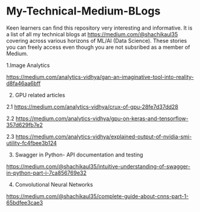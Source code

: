 # My-Technical-Medium-BLogs
Keen learners can find this repository very interesting and informative. It is a list of all my technical blogs at https://medium.com/@shachikaul35 covering across various horizons of ML/AI (Data Science). These stories you can freely access even though you are not subsribed as a member of Medium. 

1.Image Analytics

https://medium.com/analytics-vidhya/gan-an-imaginative-tool-into-reality-d8fa46aa6bff

2. GPU related articles

  2.1 https://medium.com/analytics-vidhya/crux-of-gpu-28fe7d37dd28

  2.2 https://medium.com/analytics-vidhya/gpu-on-keras-and-tensorflow-357d629fb7e2

  2.3 https://medium.com/analytics-vidhya/explained-output-of-nvidia-smi-utility-fc4fbee3b124
  
3. Swagger in Python- API documentation and testing 

https://medium.com/@shachikaul35/intuitive-understanding-of-swagger-in-python-part-i-7ca856769e32

4. Convolutional Neural Networks

https://medium.com/@shachikaul35/complete-guide-about-cnns-part-1-65bdfee3cae3



